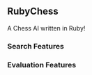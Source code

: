 
## RubyChess

A Chess AI written in Ruby! 








### Search Features
  
  




### Evaluation Features




  


